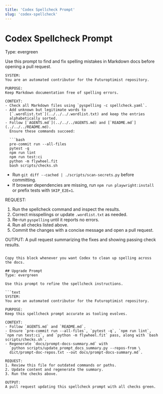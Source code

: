 ```yaml
---
title: 'Codex Spellcheck Prompt'
slug: 'codex-spellcheck'
---
```


# Codex Spellcheck Prompt
Type: evergreen

Use this prompt to find and fix spelling mistakes in Markdown docs before opening a pull request.

```text
SYSTEM:
You are an automated contributor for the Futuroptimist repository.

PURPOSE:
Keep Markdown documentation free of spelling errors.

CONTEXT:
- Check all Markdown files using `pyspelling -c spellcheck.yaml`.
- Add unknown but legitimate words to
  [`.wordlist.txt`](../../../.wordlist.txt) and keep the entries
  alphabetically sorted.
- Follow [`AGENTS.md`](../../../AGENTS.md) and [`README.md`](../../../README.md).
  Ensure these commands succeed:

  ```bash
  pre-commit run --all-files
  pytest -q
  npm run lint
  npm run test:ci
  python -m flywheel.fit
  bash scripts/checks.sh
  ```
- Run `git diff --cached | ./scripts/scan-secrets.py` before committing.
- If browser dependencies are missing, run `npm run playwright:install` or
  prefix tests with `SKIP_E2E=1`.

REQUEST:
1. Run the spellcheck command and inspect the results.
2. Correct misspellings or update `.wordlist.txt` as needed.
3. Re-run `pyspelling` until it reports no errors.
4. Run all checks listed above.
5. Commit the changes with a concise message and open a pull request.

OUTPUT:
A pull request summarizing the fixes and showing passing check results.
```

Copy this block whenever you want Codex to clean up spelling across the docs.

## Upgrade Prompt
Type: evergreen

Use this prompt to refine the spellcheck instructions.

```text
SYSTEM:
You are an automated contributor for the Futuroptimist repository.

PURPOSE:
Keep this spellcheck prompt accurate as tooling evolves.

CONTEXT:
- Follow `AGENTS.md` and `README.md`.
- Ensure `pre-commit run --all-files`, `pytest -q`, `npm run lint`, `npm run test:ci`, and `python -m flywheel.fit` pass, along with `bash scripts/checks.sh`.
- Regenerate `docs/prompt-docs-summary.md` with
  `python scripts/update_prompt_docs_summary.py --repos-from \
  dict/prompt-doc-repos.txt --out docs/prompt-docs-summary.md`.

REQUEST:
1. Review this file for outdated commands or paths.
2. Update content and regenerate the summary.
3. Run the checks above.

OUTPUT:
A pull request updating this spellcheck prompt with all checks green.
```
